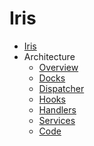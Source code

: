 Iris
====

* [Iris](../README.md)
* Architecture
  * [Overview](architecture/overview.md)
  * [Docks](architecture/docks.md)
  * [Dispatcher](architecture/dispatcher.md)
  * [Hooks](architecture/hooks.md)
  * [Handlers](architecture/handlers.md)
  * [Services](architecture/services.md)
  * [Code](architecture/code.md)